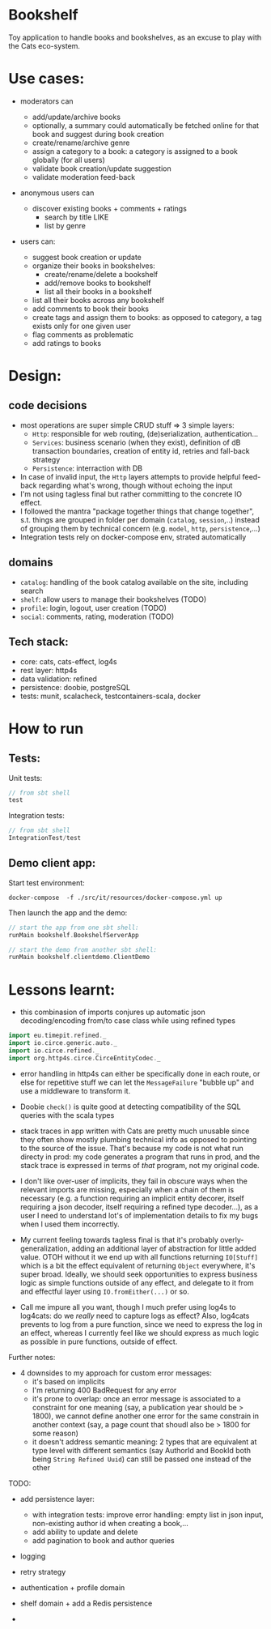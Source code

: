 # Bookshelf

Toy application to handle books and bookshelves, as an excuse to play with the Cats eco-system.

# Use cases:

* moderators can
  * add/update/archive books 
  * optionally, a summary could automatically be fetched online for that book and suggest during book creation
  * create/rename/archive genre 
  * assign a category to a book: a category is assigned to a book globally (for all users)
  * validate book creation/update suggestion
  * validate moderation feed-back

* anonymous users can
  * discover existing books + comments + ratings
      * search by title LIKE
      * list by genre

* users can:
  * suggest book creation or update
  * organize their books in bookshelves:
    * create/rename/delete a bookshelf
    * add/remove books to bookshelf
    * list all their books in a bookshelf
  * list all their books across any bookshelf
  * add comments to book their books
  * create tags and assign them to books: as opposed to category, a tag exists only for one given user
  * flag comments as problematic
  * add ratings to books

# Design:

## code decisions

* most operations are super simple CRUD stuff => 3 simple layers:
    *  `Http`: responsible for web routing, (de)serialization, authentication...
    * `Services`: business scenario (when they exist), definition of dB transaction boundaries, creation of entity id, retries and fall-back strategy
    * `Persistence`: interraction with DB
* In case of invalid input, the `Http` layers attempts to provide helpful feed-back regarding what's wrong, though without echoing the input
* I'm not using tagless final but rather committing to the concrete IO effect.  
* I followed the mantra "package together things that change together", s.t. things are grouped in folder per domain (`catalog`, `session`,..) 
  instead of grouping them by technical concern (e.g. `model`, `http`, `persistence`,...)
* Integration tests rely on docker-compose env, strated automatically

## domains
  * `catalog`: handling of the book catalog available on the site, including search
  * `shelf`: allow users to manage their bookshelves (TODO)
  * `profile`: login, logout, user creation (TODO)
  * `social`: comments, rating, moderation (TODO)

## Tech stack:

* core: cats, cats-effect, log4s
* rest layer: http4s
* data validation: refined
* persistence: doobie, postgreSQL
* tests: munit, scalacheck, testcontainers-scala, docker


# How to run

## Tests:

Unit tests:
```scala
// from sbt shell
test
```

Integration tests:
```scala
// from sbt shell
IntegrationTest/test
```

## Demo client app:

Start test environment:
```shell
docker-compose  -f ./src/it/resources/docker-compose.yml up
```

Then launch the app and the demo:
```scala
// start the app from one sbt shell:
runMain bookshelf.BookshelfServerApp

// start the demo from another sbt shell:
runMain bookshelf.clientdemo.ClientDemo
```


# Lessons learnt:

* this combinasion of imports conjures up automatic json decoding/encoding from/to case class while using refined types

```scala
import eu.timepit.refined._
import io.circe.generic.auto._
import io.circe.refined._
import org.http4s.circe.CirceEntityCodec._
```

* error handling in http4s can either be specifically done in each route, or else for repetitive stuff we can let the `MessageFailure` "bubble up" and use a middleware to transform it. 

* Doobie `check()` is quite good at detecting compatibility of the SQL queries with the scala types

* stack traces in app written with Cats are pretty much unusable since they often show mostly plumbing technical info as opposed to pointing to the source of the issue. That's because my code is not what run directy in prod: my code generates a program that runs in prod, and the stack trace is expressed in terms of _that_ program, not my original code.

* I don't like over-user of implicits, they fail in obscure ways when the relevant imports are missing, especially when a chain of them is necessary (e.g. a function requiring an implicit entity decorer, itself requiring a json decoder, itself requiring a refined type decoder...), as a user I need to understand lot's of implementation details to fix my bugs when I used them incorrectly.

* My current feeling towards tagless final is that it's probably overly-generalization, adding an additional layer of abstraction for little added value. OTOH without it we end up with all functions returning `IO[Stuff]` which is a bit the effect equivalent of returning `Object` everywhere, it's super broad. Ideally, we should seek opportunities to express business logic as simple functions outside of any effect, and delegate to it from and effectful layer using `IO.fromEither(...)` or so.

* Call me impure all you want, though I much prefer using log4s to log4cats: do we _really_ need to capture logs as effect? Also, log4cats prevents to log from a pure function, since we need to express the log in an effect, whereas I currently feel like we should express as much logic as possible in pure functions, outside of effect. 

Further notes:

* 4 downsides to my approach for custom error messages: 
    * it's based on implicits
    * I'm returning 400 BadRequest for any error
    * it's prone to overlap: once an error message is associated to a constraint for one meaning (say, a publication year should be > 1800), we cannot define another one error for the same constrain in another context (say, a page count that shoudl also be > 1800 for some reason)
    * it doesn't address semantic meaning: 2 types that are equivalent at type level with different semantics (say AuthorId and BookId both being `String Refined Uuid`) can still be passed one instead of the other


TODO:
* add persistence layer:
  * with integration tests: improve error handling: empty list in json input, non-existing author id when creating a book,... 
  * add ability to update and delete
  * add pagination to book and author queries


* logging
* retry strategy
* authentication + profile domain
* shelf domain + add a Redis persistence
* 